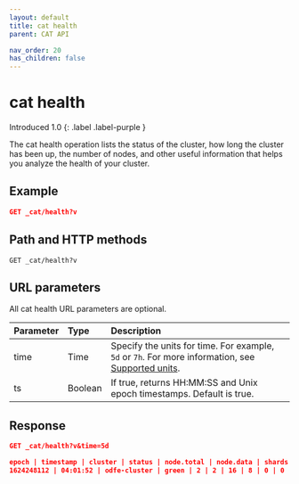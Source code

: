 ```yaml
---
layout: default
title: cat health
parent: CAT API

nav_order: 20
has_children: false
---
```


# cat health
Introduced 1.0
{: .label .label-purple }

The cat health operation lists the status of the cluster, how long the cluster has been up, the number of nodes, and other useful information that helps you analyze the health of your cluster.

## Example

```json
GET _cat/health?v
```

## Path and HTTP methods

```
GET _cat/health?v
```

## URL parameters

All cat health URL parameters are optional.

Parameter | Type | Description
:--- | :--- | :---
time | Time | Specify the units for time. For example, `5d` or `7h`. For more information, see [Supported units]({{site.url}}{{site.baseurl}}/opensearch/units/).
ts | Boolean | If true, returns HH:MM:SS and Unix epoch timestamps. Default is true.

## Response

```json
GET _cat/health?v&time=5d

epoch | timestamp | cluster | status | node.total | node.data | shards | pri | relo | init | unassign | pending_tasks | max_task_wait_time | active_shards_percent
1624248112 | 04:01:52 | odfe-cluster | green | 2 | 2 | 16 | 8 | 0 | 0 | 0 | 0 | - | 100.0%
```
